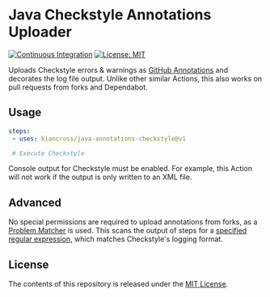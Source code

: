# Java Checkstyle Annotations Uploader

[![Continuous Integration](https://github.com/kiancross/java-annotations-checkstyle/actions/workflows/continous-integration.yml/badge.svg?event=push)](https://github.com/kiancross/java-annotations-checkstyle/actions/workflows/continous-integration.yml)
[![License: MIT](https://img.shields.io/badge/License-MIT-yellow.svg)](https://github.com/kiancross/java-annotations-checkstyle/blob/master/LICENSE)

Uploads Checkstyle errors & warnings as [GitHub Annotations](https://docs.github.com/en/rest/reference/checks#list-check-run-annotations)
and decorates the log file output. Unlike other similar Actions, this
also works on pull requests from forks and Dependabot.

## Usage

```yaml
steps:
 - uses: kiancross/java-annotations-checkstyle@v1

 # Execute Checkstyle
```

Console output for Checkstyle must be enabled. For example, this
Action will not work if the output is only written to an XML file.

## Advanced

No special permissions are required to upload annotations from
forks, as a [Problem Matcher](https://github.com/actions/toolkit/blob/master/docs/problem-matchers.md)
is used. This scans the output of steps for a [specified regular expression](https://github.com/kiancross/java-annotations-checkstyle/blob/master/problem-matcher.json),
which matches Checkstyle's logging format.

## License

The contents of this repository is released under the [MIT License](https://github.com/kiancross/java-annotations-checkstyle/blob/master/LICENSE).
